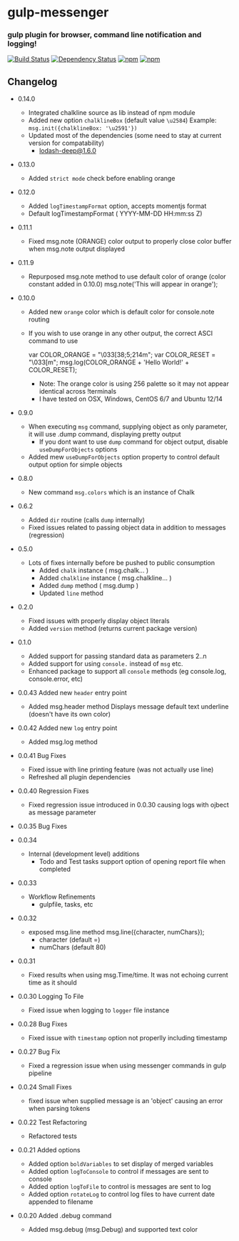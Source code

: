 # gulp-messenger
### gulp plugin for browser, command line notification and logging!

[![Build Status](https://travis-ci.org/mikeerickson/gulp-messenger.svg?branch=master)](https://travis-ci.org/mikeerickson/gulp-messenger) [![Dependency Status](https://gemnasium.com/mikeerickson/gulp-messenger.svg)](https://gemnasium.com/mikeerickson/gulp-messenger) [![npm](https://img.shields.io/npm/dm/localeval.svg)]() [![npm](https://img.shields.io/badge/mocha-passed-green.svg)]()

## Changelog
- 0.14.0
  - Integrated chalkline source as lib instead of npm module
  - Added new option `chalklineBox` (default value `\u2584`)
    Example:
    `msg.init({chalklineBox: '\u2591'})`
  - Updated most of the dependencies (some need to stay at current version for compatability)
    - lodash-deep@1.6.0 
  
- 0.13.0
    - Added `strict mode` check before enabling orange

- 0.12.0
    - Added `logTimestampFormat` option, accepts momentjs format
    - Default logTimestampFormat ( YYYY-MM-DD HH:mm:ss Z)

- 0.11.1
    - Fixed msg.note (ORANGE) color output to properly close color buffer when msg.note output displayed
  
- 0.11.9
    - Repurposed msg.note method to use default color of orange (color constant added in 0.10.0)
      msg.note('This will appear in orange');

- 0.10.0
    - Added new `orange` color which is default color for console.note routing
    - If you wish to use orange in any other output, the correct ASCI command to use

      var COLOR_ORANGE = "\033[38;5;214m";
      var COLOR_RESET  = "\033[m";
      msg.log(COLOR_ORANGE + 'Hello World!' + COLOR_RESET);

      * Note: The orange color is using 256 palette so it may not appear identical across !terminals
      * I have tested on OSX, Windows, CentOS 6/7 and Ubuntu 12/14
      
- 0.9.0
    - When executing `msg` command, supplying object as only parameter, it will use .dump command, displaying pretty output
      - If you dont want to use `dump` command for object output, disable `useDumpForObjects` options
    - Added mew `useDumpForObjects` option property to control default output option for simple objects
- 0.8.0
    - New command `msg.colors` which is an instance of Chalk
- 0.6.2
    - Added `dir` routine (calls `dump` internally)
    - Fixed issues related to passing object data in addition to messages (regression)
- 0.5.0
    - Lots of fixes internally before be pushed to public consumption
      - Added `chalk` instance ( msg.chalk... )
      - Added `chalkline` instance ( msg.chalkline... )
      - Added `dump` method ( msg.dump )
      - Updated `line` method 
      
- 0.2.0 
    - Fixed issues with properly display object literals
    - Added `version` method (returns current package version)
    
- 0.1.0 
    - Added support for passing standard data as parameters 2..n
    - Added support for using `console.` instead of `msg` etc.
    - Enhanced package to support all `console` methods (eg console.log, console.error, etc)

- 0.0.43 Added new `header` entry point
    - Added msg.header method
      Displays message default text underline (doesn't have its own color)

- 0.0.42 Added new `log` entry point
    - Added msg.log method 
    
- 0.0.41 Bug Fixes
    - Fixed issue with line printing feature (was not actually use line)
    - Refreshed all plugin dependencies


- 0.0.40 Regression Fixes
    - Fixed regression issue introduced in 0.0.30 causing logs with ojbect as message parameter
    
- 0.0.35 Bug Fixes

- 0.0.34
    - Internal (development level) additions
      * Todo and Test tasks support option of opening report file when completed
      
- 0.0.33
    - Workflow Refinements
      * gulpfile, tasks, etc
      
- 0.0.32
    - exposed msg.line method
      msg.line({character, numChars});
       * character (default =)
       * numChars  (default 80)
       
- 0.0.31
    - Fixed results when using msg.Time/time.  It was not echoing current time as it should
    
- 0.0.30 Logging To File
    - Fixed issue when logging to `logger` file instance
    
- 0.0.28 Bug Fixes
    - Fixed issue with `timestamp` option not properlly including timestamp

- 0.0.27 Bug Fix
    - Fixed a regression issue when using messenger commands in gulp pipeline
    
- 0.0.24 Small Fixes
    - fixed issue when supplied message is an 'object' causing an error when parsing tokens
    
- 0.0.22 Test Refactoring
    - Refactored tests 

- 0.0.21 Added options
    - Added option `boldVariables` to set display of merged variables
    - Added option `logToConsole` to control if messages are sent to console
    - Added option `logToFile` to control is messages are sent to log
    - Added option `rotateLog` to control log files to have current date appended to filename

- 0.0.20 Added .debug command
    - Added msg.debug (msg.Debug) and supported text color
    
